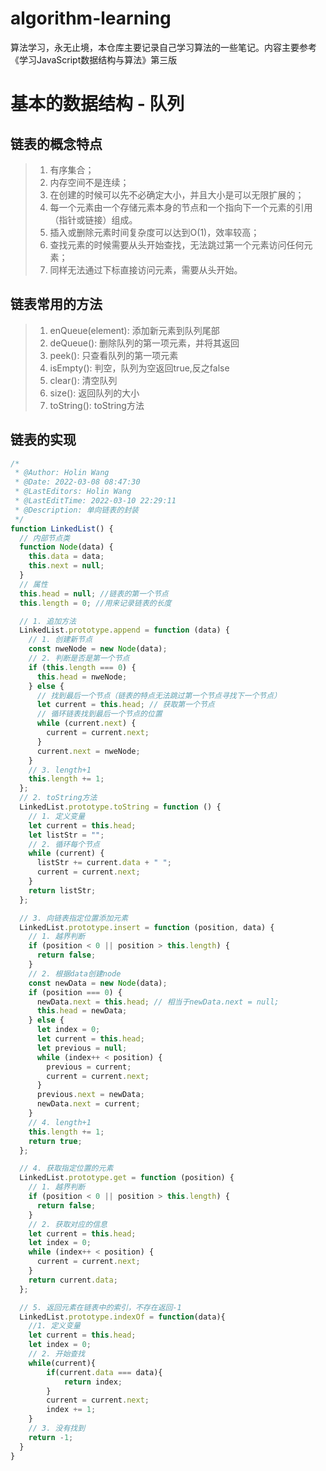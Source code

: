 <!--
 * @Author: Holin Wang
 * @Date: 2022-03-04 16:41:48
 * @LastEditors: Holin Wang
 * @LastEditTime: 2022-03-10 22:33:16
 * @Description: 链表的实现及应用
-->
# algorithm-learning
算法学习，永无止境，本仓库主要记录自己学习算法的一些笔记。内容主要参考《学习JavaScript数据结构与算法》第三版
# 基本的数据结构 - 队列
## 链表的概念特点
> 1. 有序集合；
> 2. 内存空间不是连续；
> 3. 在创建的时候可以先不必确定大小，并且大小是可以无限扩展的；
> 4. 每一个元素由一个存储元素本身的节点和一个指向下一个元素的引用（指针或链接）组成。
> 5. 插入或删除元素时间复杂度可以达到O(1)，效率较高；
> 6. 查找元素的时候需要从头开始查找，无法跳过第一个元素访问任何元素；
> 7. 同样无法通过下标直接访问元素，需要从头开始。
## 链表常用的方法
> 1. enQueue(element): 添加新元素到队列尾部
> 2. deQueue(): 删除队列的第一项元素，并将其返回
> 3. peek(): 只查看队列的第一项元素
> 4. isEmpty(): 判空，队列为空返回true,反之false
> 5. clear(): 清空队列
> 6. size(): 返回队列的大小
> 7. toString(): toString方法
## 链表的实现
```javascript
/*
 * @Author: Holin Wang
 * @Date: 2022-03-08 08:47:30
 * @LastEditors: Holin Wang
 * @LastEditTime: 2022-03-10 22:29:11
 * @Description: 单向链表的封装
 */
function LinkedList() {
  // 内部节点类
  function Node(data) {
    this.data = data;
    this.next = null;
  }
  // 属性
  this.head = null; //链表的第一个节点
  this.length = 0; //用来记录链表的长度

  // 1. 追加方法
  LinkedList.prototype.append = function (data) {
    // 1. 创建新节点
    const nweNode = new Node(data);
    // 2. 判断是否是第一个节点
    if (this.length === 0) {
      this.head = nweNode;
    } else {
      // 找到最后一个节点（链表的特点无法跳过第一个节点寻找下一个节点）
      let current = this.head; // 获取第一个节点
      // 循环链表找到最后一个节点的位置
      while (current.next) {
        current = current.next;
      }
      current.next = nweNode;
    }
    // 3. length+1
    this.length += 1;
  };
  // 2. toString方法
  LinkedList.prototype.toString = function () {
    // 1. 定义变量
    let current = this.head;
    let listStr = "";
    // 2. 循环每个节点
    while (current) {
      listStr += current.data + " ";
      current = current.next;
    }
    return listStr;
  };

  // 3. 向链表指定位置添加元素
  LinkedList.prototype.insert = function (position, data) {
    // 1. 越界判断
    if (position < 0 || position > this.length) {
      return false;
    }
    // 2. 根据data创建node
    const newData = new Node(data);
    if (position === 0) {
      newData.next = this.head; // 相当于newData.next = null;
      this.head = newData;
    } else {
      let index = 0;
      let current = this.head;
      let previous = null;
      while (index++ < position) {
        previous = current;
        current = current.next;
      }
      previous.next = newData;
      newData.next = current;
    }
    // 4. length+1
    this.length += 1;
    return true;
  };

  // 4. 获取指定位置的元素
  LinkedList.prototype.get = function (position) {
    // 1. 越界判断
    if (position < 0 || position > this.length) {
      return false;
    }
    // 2. 获取对应的信息
    let current = this.head;
    let index = 0;
    while (index++ < position) {
      current = current.next;
    }
    return current.data;
  };

  // 5. 返回元素在链表中的索引，不存在返回-1
  LinkedList.prototype.indexOf = function(data){
    //1. 定义变量
    let current = this.head;
    let index = 0;
    // 2. 开始查找
    while(current){
        if(current.data === data){
            return index;
        }
        current = current.next;
        index += 1;
    }
    // 3. 没有找到
    return -1;
  }
}
```